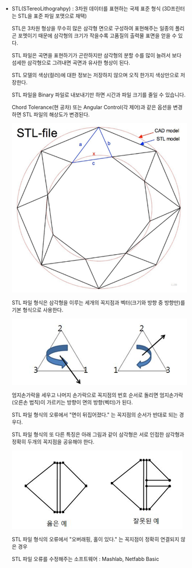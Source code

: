 - STL(STereoLithograhpy) : 3차원 데이터를 표현하는 국제 표준 형식 (3D프린터는 STL을 표준 파일 포맷으로 채택)

  STL은 3차원 형상을 무수히 많은 삼각형 면으로 구성하여 표현해주는 일종의 폴리곤 포멧이기 때문에 삼각형의 크기가 작을수록 고품질의 출력물 표면을 얻을 수 있다.

  STL 파일은 곡면을 표현하기가 곤란하지만 삼각형의 분할 수를 많이 늘려서 보다 섬세한 삼각형으로 그려내면 곡면과 유사한 형상이 된다.

  STL 모델의 색상(컬러)에 대한 정보는 저장하지 않으며 오직 한가지 색상만으로 저장한다.

  STL 파일을 Binary 파일로 내보내기만 하면 시간과 파일 크기를 줄일 수 있습니다. 

  Chord Tolerance(현 공차) 또는 Angular Control(각 제어)과 같은 옵션을 변경하면 STL 파일의 해상도가 변경된다.

  ![](./STL1.PNG)

  

  STL 파일 형식은 삼각형을 이루는 세개의 꼭지점과 벡터(크기와 방향 중 방향만)를 기본 형식으로 사용한다.

  ![](./STL2.PNG)

  엄지손가락을 세우고 나머지 손가락으로 꼭지점의 번호 순서로 돌리면 엄지손가락(오른손 법칙)이 가르키는 방향이 면의 방향(벡터)가 된다.

  STL 파일 형식의 오류에서 "면이 뒤집어졌다." 는 꼭지점의 순서가 반대로 되는 경우다.

  


  STL 파일 형식의 또 다른 특징은 아래 그림과 같이 삼각형은 서로 인접한 삼각형과 정확히 두개의 꼭지점을 공유해야 한다.

  ![](./STL3.PNG)

  STL 파일 형식의 오류에서 "오버래핑, 홀이 있다." 는 꼭지점이 정확히 연결되지 않은 경우


  STL 파일 오류를 수정해주는 소프트웨어 : Mashlab, Netfabb Basic